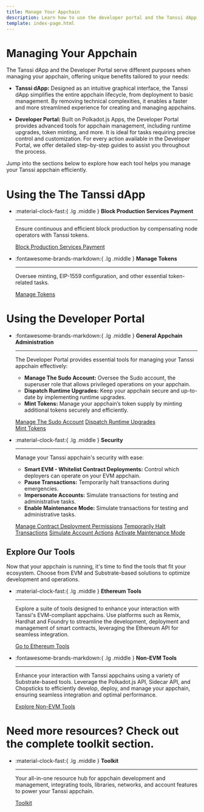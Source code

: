 ```yaml
---
title: Manage Your Appchain
description: Learn how to use the developer portal and the Tanssi dApp to manage your appchain, including minting tokens, paying for block production services, and more.
template: index-page.html
---
```


# Managing Your Appchain

The Tanssi dApp and the Developer Portal serve different purposes when managing your appchain, offering unique benefits tailored to your needs:

- **Tanssi dApp:** Designed as an intuitive graphical interface, the Tanssi dApp simplifies the entire appchain lifecycle, from deployment to basic management. By removing technical complexities, it enables a faster and more streamlined experience for creating and managing appchains.

- **Developer Portal:** Built on Polkadot.js Apps, the Developer Portal provides advanced tools for appchain management, including runtime upgrades, token minting, and more. It is ideal for tasks requiring precise control and customization. For every action available in the Developer Portal, we offer detailed step-by-step guides to assist you throughout the process.

Jump into the sections below to explore how each tool helps you manage your Tanssi appchain efficiently.

# Using the The Tanssi dApp

<div class="grid cards" markdown>

-   :material-clock-fast:{ .lg .middle } __Block Production Services Payment__

    ---

    Ensure continuous and efficient block production by compensating node operators with Tanssi tokens.

    [Block Production Services Payment](dapp/services-payment.md)

-   :fontawesome-brands-markdown:{ .lg .middle } __Manage Tokens__

    ---

    Oversee minting, EIP-1559 configuration, and other essential token-related tasks.

    [Manage Tokens](dapp/manage-tokens.md)

</div>

# Using the Developer Portal

<div class="grid cards" markdown>

-   :fontawesome-brands-markdown:{ .lg .middle } __General Appchain Administration__

    ---

    The Developer Portal provides essential tools for managing your Tanssi appchain effectively:
    
    - **Manage The Sudo Account:** Oversee the Sudo account, the superuser role that allows privileged operations on your appchain.
    - **Dispatch Runtime Upgrades:** Keep your appchain secure and up-to-date by implementing runtime upgrades.
    - **Mint Tokens:** Manage your appchain’s token supply by minting additional tokens securely and efficiently.
    
    [Manage The Sudo Account](developer-portal/sudo.md)
    [Dispatch Runtime Upgrades](developer-portal/upgrade.md)  
    [Mint Tokens](developer-portal/minting.md)

-   :material-clock-fast:{ .lg .middle } __Security__

    ---

    Manage your Tanssi appchain's security with ease:
      
    - **Smart EVM - Whitelist Contract Deployments:** Control which deployers can operate on your EVM appchain.
    - **Pause Transactions:** Temporarily halt transactions during emergencies.
    - **Impersonate Accounts:** Simulate transactions for testing and administrative tasks.
    - **Enable Maintenance Mode:** Simulate transactions for testing and administrative tasks.

    [Manage Contract Deployment Permissions](developer-portal/smart-contracts-creation-filter.md)
    [Temporarily Halt Transactions](developer-portal/pause-transactions.md)
    [Simulate Account Actions](developer-portal/impersonate.md)
    [Activate Maintenance Mode](developer-portal/maintenance.md)

</div>

## Explore Our Tools

Now that your appchain is running, it's time to find the tools that fit your ecosystem. Choose from EVM and Substrate-based solutions to optimize development and operations.


<div class="grid cards" markdown>

-   :material-clock-fast:{ .lg .middle } __Ethereum Tools__

    ---

    Explore a suite of tools designed to enhance your interaction with Tanssi's EVM-compliant appchains. Use platforms such as Remix, Hardhat and Foundry to streamline the development, deployment and management of smart contracts, leveraging the Ethereum API for seamless integration.

    [Go to Ethereum Tools](../../builders/toolkit/ethereum-api/index.md)

-   :fontawesome-brands-markdown:{ .lg .middle } __Non-EVM Tools__

    ---

    Enhance your interaction with Tanssi appchains using a variety of Substrate-based tools. Leverage the Polkadot.js API, Sidecar API, and Chopsticks to efficiently develop, deploy, and manage your appchain, ensuring seamless integration and optimal performance.

    [Explore Non-EVM Tools](../../builders/toolkit/substrate-api/index.md)

</div>

# Need more resources? Check out the complete toolkit section.

<div class="grid cards" markdown>

-   :material-clock-fast:{ .lg .middle } __Toolkit__

    ---
    
    Your all-in-one resource hub for appchain development and management, integrating tools, libraries, networks, and account features to power your Tanssi appchain.

    [Toolkit](../../builders/toolkit/index.md)

</div>
